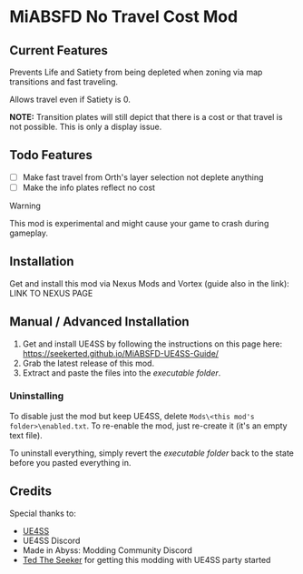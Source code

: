 # MiABSFD No Travel Cost Mod

## Current Features
Prevents Life and Satiety from being depleted when zoning via map transitions and fast traveling.

Allows travel even if Satiety is 0.

**NOTE:** Transition plates will still depict that there is a cost or that travel is not possible. This is only a display issue.

## Todo Features

- [ ] Make fast travel from Orth's layer selection not deplete anything
- [ ] Make the info plates reflect no cost

> [!WARNING]
> This mod is experimental and might cause your game to crash during gameplay.

## Installation

Get and install this mod via Nexus Mods and Vortex (guide also in the link): LINK TO NEXUS PAGE

## Manual / Advanced Installation

1. Get and install UE4SS by following the instructions on this page here: <https://seekerted.github.io/MiABSFD-UE4SS-Guide/>
1. Grab the latest release of this mod.
1. Extract and paste the files into the _executable folder_.

### Uninstalling

To disable just the mod but keep UE4SS, delete `Mods\<this mod's folder>\enabled.txt`. To re-enable the mod, just re-create it (it's an empty text file).

To uninstall everything, simply revert the _executable folder_ back to the state before you pasted everything in.

## Credits

Special thanks to:
- [UE4SS](https://github.com/UE4SS-RE/RE-UE4SS)
- UE4SS Discord
- Made in Abyss: Modding Community Discord
- [Ted The Seeker](https://github.com/seekerted) for getting this modding with UE4SS party started
